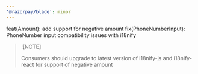 ```yaml
---
'@razorpay/blade': minor
---
```


feat(Amount): add support for negative amount
fix(PhoneNumberInput): PhoneNumber input compatibility issues with i18nify

> ![NOTE]
>
> Consumers should upgrade to latest version of i18nify-js and i18nify-react for support of negative amount
